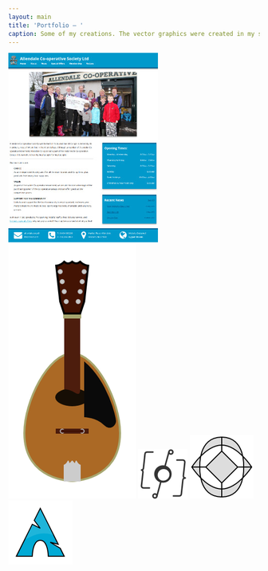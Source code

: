 ```yaml
---
layout: main
title: 'Portfolio — '
caption: Some of my creations. The vector graphics were created in my spare time. The Allendale Co-op was my first client.
---
```

<div class="portfolio">
	<a href='//allendalecoop.co.uk' target='_blank'>
		<img title='Allendale Co-op' width='300' alt='Allendale Co-op' src='co-op.jpg' height='380' />
	</a>
	<img title='Mandolin' width='256' alt='Mandolin' src='mandolin.png' height='512' />
	<img title='Gennaus' width='100' alt='Gennaus' src='gennaus.png' height='100' />
	<img title='Wyriad' width='128' alt='Wyriad' src='wyriad.png' height='128' />
	<img title='Arch' width='128' alt='Arch' src='arch.png' height='128' />
</div>
